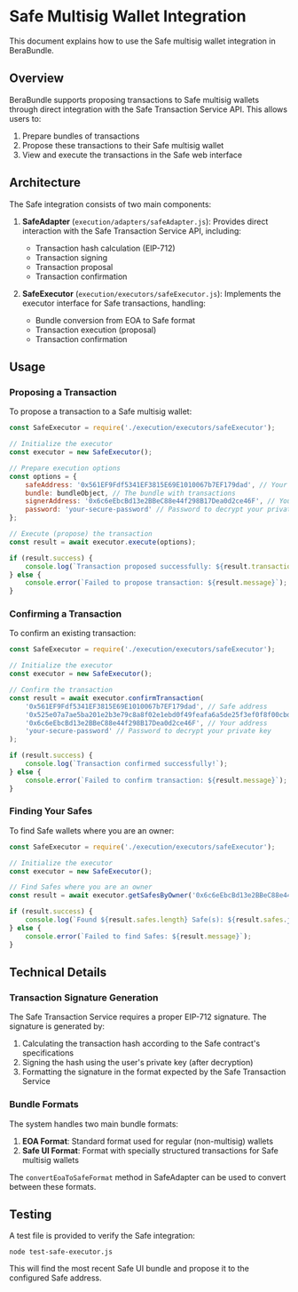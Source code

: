 # Safe Multisig Wallet Integration

This document explains how to use the Safe multisig wallet integration in BeraBundle.

## Overview

BeraBundle supports proposing transactions to Safe multisig wallets through direct integration with the Safe Transaction Service API. This allows users to:

1. Prepare bundles of transactions
2. Propose these transactions to their Safe multisig wallet
3. View and execute the transactions in the Safe web interface

## Architecture

The Safe integration consists of two main components:

1. **SafeAdapter** (`execution/adapters/safeAdapter.js`): Provides direct interaction with the Safe Transaction Service API, including:
   - Transaction hash calculation (EIP-712)
   - Transaction signing
   - Transaction proposal
   - Transaction confirmation

2. **SafeExecutor** (`execution/executors/safeExecutor.js`): Implements the executor interface for Safe transactions, handling:
   - Bundle conversion from EOA to Safe format
   - Transaction execution (proposal)
   - Transaction confirmation

## Usage

### Proposing a Transaction

To propose a transaction to a Safe multisig wallet:

```javascript
const SafeExecutor = require('./execution/executors/safeExecutor');

// Initialize the executor
const executor = new SafeExecutor();

// Prepare execution options
const options = {
    safeAddress: '0x561EF9Fdf5341EF3815E69E1010067b7EF179dad', // Your Safe address
    bundle: bundleObject, // The bundle with transactions
    signerAddress: '0x6c6eEbcBd13e2BBeC88e44f298B17Dea0d2ce46F', // Your address
    password: 'your-secure-password' // Password to decrypt your private key
};

// Execute (propose) the transaction
const result = await executor.execute(options);

if (result.success) {
    console.log(`Transaction proposed successfully: ${result.transactionUrl}`);
} else {
    console.error(`Failed to propose transaction: ${result.message}`);
}
```

### Confirming a Transaction

To confirm an existing transaction:

```javascript
const SafeExecutor = require('./execution/executors/safeExecutor');

// Initialize the executor
const executor = new SafeExecutor();

// Confirm the transaction
const result = await executor.confirmTransaction(
    '0x561EF9Fdf5341EF3815E69E1010067b7EF179dad', // Safe address
    '0x525e07a7ae5ba201e2b3e79c8a8f02e1ebd0f49feafa6a5de25f3ef0f8f00cbd', // Transaction hash
    '0x6c6eEbcBd13e2BBeC88e44f298B17Dea0d2ce46F', // Your address
    'your-secure-password' // Password to decrypt your private key
);

if (result.success) {
    console.log(`Transaction confirmed successfully!`);
} else {
    console.error(`Failed to confirm transaction: ${result.message}`);
}
```

### Finding Your Safes

To find Safe wallets where you are an owner:

```javascript
const SafeExecutor = require('./execution/executors/safeExecutor');

// Initialize the executor
const executor = new SafeExecutor();

// Find Safes where you are an owner
const result = await executor.getSafesByOwner('0x6c6eEbcBd13e2BBeC88e44f298B17Dea0d2ce46F');

if (result.success) {
    console.log(`Found ${result.safes.length} Safe(s): ${result.safes.join(', ')}`);
} else {
    console.error(`Failed to find Safes: ${result.message}`);
}
```

## Technical Details

### Transaction Signature Generation

The Safe Transaction Service requires a proper EIP-712 signature. The signature is generated by:

1. Calculating the transaction hash according to the Safe contract's specifications
2. Signing the hash using the user's private key (after decryption)
3. Formatting the signature in the format expected by the Safe Transaction Service

### Bundle Formats

The system handles two main bundle formats:

1. **EOA Format**: Standard format used for regular (non-multisig) wallets
2. **Safe UI Format**: Format with specially structured transactions for Safe multisig wallets

The `convertEoaToSafeFormat` method in SafeAdapter can be used to convert between these formats.

## Testing

A test file is provided to verify the Safe integration:

```
node test-safe-executor.js
```

This will find the most recent Safe UI bundle and propose it to the configured Safe address.
